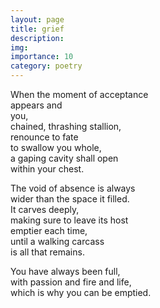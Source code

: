 ```yaml
---
layout: page
title: grief
description: 
img:
importance: 10
category: poetry
---
```


When the moment of acceptance <br/>
appears and <br/>
you, <br/>
chained, thrashing stallion, <br/>
renounce to fate <br/>
to swallow you whole, <br/>
a gaping cavity shall open <br/>
within your chest. 

The void of absence is always <br/>
wider than the space it filled. <br/>
It carves deeply, <br/>
making sure to leave its host <br/>
emptier each time, <br/>
until a walking carcass <br/>
is all that remains.

You have always been full, <br/>
with passion and fire and life, <br/>
which is why you can be emptied.